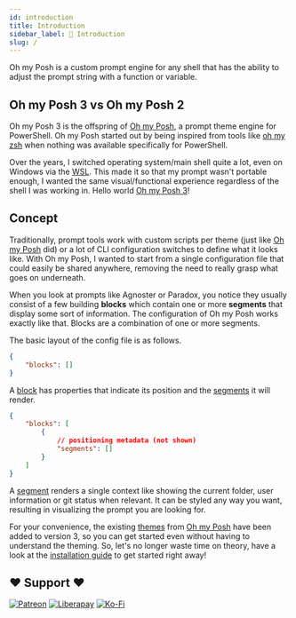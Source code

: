 ```yaml
---
id: introduction
title: Introduction
sidebar_label: 👋 Introduction
slug: /
---
```


Oh my Posh is a custom prompt engine for any shell that has the ability to adjust
the prompt string with a function or variable.

## Oh my Posh 3 vs Oh my Posh 2

Oh my Posh 3 is the offspring of [Oh my Posh][omp], a prompt theme engine for PowerShell.
Oh my Posh started out by being inspired from tools like [oh my zsh][omz] when nothing was
available specifically for PowerShell.

Over the years, I switched operating system/main shell quite a lot, even on
Windows via the [WSL][wsl]. This made it so that my prompt wasn't portable enough,
I wanted the same visual/functional experience regardless
of the shell I was working in. Hello world [Oh my Posh 3][omp3]!

## Concept

Traditionally, prompt tools work with custom scripts per theme (just like [Oh my Posh][omp] did) or a lot
of CLI configuration switches to define what it looks like. With Oh my Posh, I wanted to start from a single
configuration file that could easily be shared anywhere, removing the need to really grasp what goes on underneath.

When you look at prompts like Agnoster or Paradox, you notice they usually consist of a few building
**blocks** which contain one or more **segments** that display some sort of information. The configuration of
Oh my Posh works exactly like that. Blocks are a combination of one or more segments.

The basic layout of the config file is as follows.

```json
{
    "blocks": []
}
```

A [block][block] has properties that indicate its position and the [segments][segment] it will render.

```json
{
    "blocks": [
        {
            // positioning metadata (not shown)
            "segments": []
        }
    ]
}
```

A [segment][segment] renders a single context like showing the current folder, user information or git status
when relevant. It can be styled any way you want, resulting in visualizing the prompt you are looking for.

For your convenience, the existing [themes][themes] from [Oh my Posh][omp-themes] have been added to version 3, so you
can get started even without having to understand the theming. So, let's no longer waste time on theory, have a look at the
[installation guide][install] to get started right away!

## ❤ Support ❤

[![Patreon][patreon-badge]][patreon]
[![Liberapay][liberapay-badge]][liberapay]
[![Ko-Fi][kofi-badge]][kofi]

[omp]: https://github.com/JanDeDobbeleer/oh-my-posh2
[omz]: https://github.com/ohmyzsh/ohmyzsh
[omp3]: https://github.com/JanDeDobbeleer/oh-my-posh
[wsl]: https://docs.microsoft.com/en-us/windows/wsl/install-win10
[install]: /docs/installation
[patreon-badge]: https://img.shields.io/badge/Support-Become%20a%20Patreon!-red.svg
[patreon]: https://www.patreon.com/jandedobbeleer
[liberapay-badge]: https://img.shields.io/badge/Liberapay-Donate-%23f6c915.svg
[liberapay]: https://liberapay.com/jandedobbeleer
[kofi-badge]: https://img.shields.io/badge/Ko--fi-Buy%20me%20a%20coffee!-%2346b798.svg
[kofi]: https://ko-fi.com/jandedobbeleer
[block]: /docs/configure#block
[segment]: /docs/configure#segment
[themes]: https://github.com/JanDeDobbeleer/oh-my-posh/tree/main/themes
[omp-themes]: https://github.com/JanDeDobbeleer/oh-my-posh/tree/master/Themes
